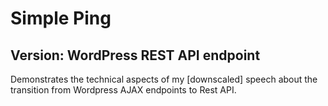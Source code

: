 # Simple Ping

## Version: WordPress REST API endpoint

Demonstrates the technical aspects of my [downscaled] speech about the transition from Wordpress AJAX endpoints to Rest API.
